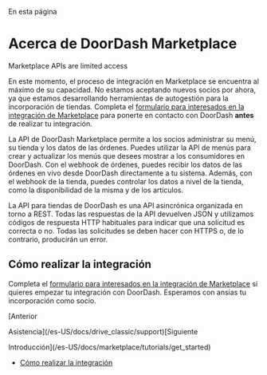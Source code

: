 En esta página

# Acerca de DoorDash Marketplace

Marketplace APIs are limited access

En este momento, el proceso de integración en Marketplace se encuentra al máximo de su capacidad. No estamos aceptando nuevos socios por ahora, ya que estamos desarrollando herramientas de autogestión para la incorporación de tiendas. Completa el [formulario para interesados en la integración de Marketplace](https://docs.google.com/forms/d/e/1FAIpQLSfggU_NjGWCdi9vyWUicrnzJmtu9vC4zgbfSC3ROwSvW4eV2g/viewform) para ponerte en contacto con DoorDash **antes** de realizar tu integración.

La API de DoorDash Marketplace permite a los socios administrar su menú, su tienda y los datos de las órdenes. Puedes utilizar la API de menús para crear y actualizar los menús que desees mostrar a los consumidores en DoorDash. Con el webhook de órdenes, puedes recibir los datos de las órdenes en vivo desde DoorDash directamente a tu sistema. Además, con el webhook de la tienda, puedes controlar los datos a nivel de la tienda, como la disponibilidad de la misma y de los artículos.

La API para tiendas de DoorDash es una API asincrónica organizada en torno a REST. Todas las respuestas de la API devuelven JSON y utilizamos códigos de respuesta HTTP habituales para indicar que una solicitud es correcta o no. Todas las solicitudes se deben hacer con HTTPS o, de lo contrario, producirán un error.

## Cómo realizar la integración[​](#cómo-realizar-la-integración "Enlace directo al encabezado")

Completa el [formulario para interesados en la integración de Marketplace](https://docs.google.com/forms/d/e/1FAIpQLSfggU_NjGWCdi9vyWUicrnzJmtu9vC4zgbfSC3ROwSvW4eV2g/viewform) si quieres empezar tu integración con DoorDash. Esperamos con ansias tu incorporación como socio.

[Anterior

Asistencia](/es-US/docs/drive_classic/support)[Siguiente

Introducción](/es-US/docs/marketplace/tutorials/get_started)

* [Cómo realizar la integración](#cómo-realizar-la-integración)